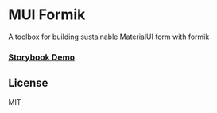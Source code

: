 MUI Formik
=====

A toolbox for building sustainable MaterialUI form with formik

### [Storybook Demo](https://siriwatknp.github.io/mui-formik/?path=/story/form--profile-form)

## License
MIT

